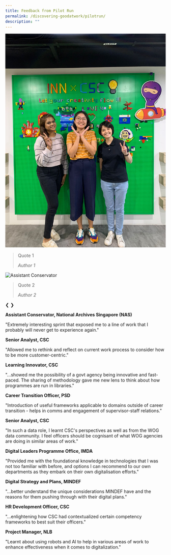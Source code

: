 ```yaml
---
title: Feedback from Pilot Run
permalink: /discovering-goodatwork/pilotrun/
description: ""
---
```

<div class="slideshow-container">
  <div class="testimonial-slide">
    <img src="images/Discovering Good@Work 2023/learning innovator.JPG">
    <blockquote>
      <p>Quote 1</p>
      <cite>Author 1</cite>
    </blockquote>
  </div>

  <div class="testimonial-slide">
    <img src="path/to/image2.jpg" alt="Assistant Conservator">
    <blockquote>
      <p>Quote 2</p>
      <cite>Author 2</cite>
    </blockquote>
  </div>

  <!-- Add more slides as needed -->

 <a class="prev">❮</a>
  <a class="next">❯</a>
</div>


**Assistant Conservator, National Archives Singapore (NAS)**

"Extremely interesting sprint that exposed me to a line of work that I probably will never get to experience again."

**Senior Analyst, CSC**

"Allowed me to rethink and reflect on current work process to consider how to be more customer-centric."

**Learning Innovator, CSC**

"...showed me the possibility of a govt agency being innovative and fast- paced. The sharing of methodology gave me new lens to think about how programmes are run in libraries."

**Career Transition Officer, PSD**

"Introduction of useful frameworks applicable to domains outside of career transition - helps in comms and engagement of supervisor-staff relations."

**Senior Analyst, CSC**

"In such a data role, I learnt CSC's perspectives as well as from the WOG data community. I feel officers should be cognisant of what WOG agencies are doing in similar areas of work."

**Digital Leaders Programme Office, IMDA**

"Provided me with the foundational knowledge in technologies that I was not too familiar with before, and options I can recommend to our own departments as they embark on their own digitalisation efforts."

**Digital Strategy and Plans, MINDEF**

"...better understand the unique considerations MINDEF have and the reasons for them pushing through with their digital plans."

**HR Development Officer, CSC**

"…enlightening how CSC had contextualized certain competency frameworks to best suit their officers."

**Project Manager, NLB**

"Learnt about using robots and Al to help in various areas of work to enhance effectiveness when it comes to digitalization."

